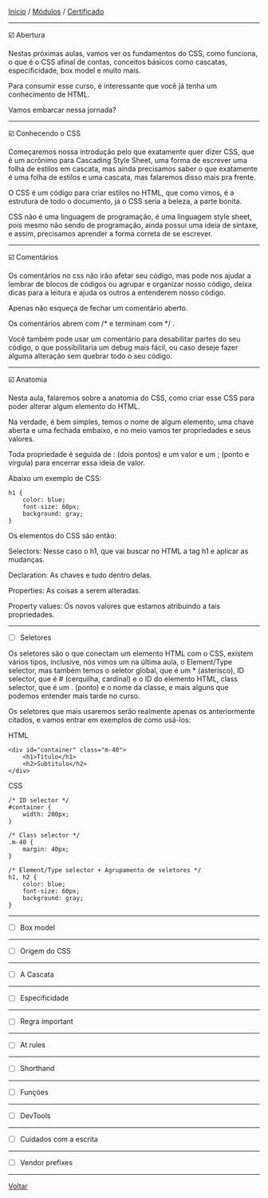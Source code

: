 [Início](https://github.com/Thalyalm/rocketseat-trilha-fundamentar) /
[Módulos](https://github.com/Thalyalm/rocketseat-trilha-fundamentar/tree/main/modulos) /
[Certificado](https://github.com/Thalyalm/rocketseat-trilha-fundamentar/tree/main/certificado)

---

:ballot_box_with_check: Abertura

Nestas próximas aulas, vamos ver os fundamentos do CSS, como funciona, o que é o CSS afinal de contas, conceitos básicos como cascatas, especificidade, box model e muito mais.

Para consumir esse curso, é interessante que você já tenha um conhecimento de HTML.

Vamos embarcar nessa jornada?

---

:ballot_box_with_check: Conhecendo o CSS

Começaremos nossa introdução pelo que exatamente quer dizer CSS, que é um acrônimo para Cascading Style Sheet, uma forma de escrever uma folha de estilos em cascata, mas ainda precisamos saber o que exatamente é uma folha de estilos e uma cascata, mas falaremos disso mais pra frente.

O CSS é um código para criar estilos no HTML, que como vimos, é a estrutura de todo o documento, já o CSS seria a beleza, a parte bonita.

CSS não é uma linguagem de programação, é uma linguagem style sheet, pois mesmo não sendo de programação, ainda possui uma ideia de sintaxe, e assim, precisamos aprender a forma correta de se escrever.

---

:ballot_box_with_check: Comentários

Os comentários no css não irão afetar seu código, mas pode nos ajudar a lembrar de blocos de códigos ou agrupar e organizar nosso código, deixa dicas para a leitura e ajuda os outros a entenderem nosso código.

Apenas não esqueça de fechar um comentário aberto.

Os comentários abrem com /* e terminam com */ .

Você também pode usar um comentário para desabilitar partes do seu código, o que possibilitaria um debug mais fácil, ou caso deseje fazer alguma alteração sem quebrar todo o seu código.

---

:ballot_box_with_check: Anatomia

Nesta aula, falaremos sobre a anatomia do CSS, como criar esse CSS para poder alterar algum elemento do HTML.

Na verdade, é bem simples, temos o nome de algum elemento, uma chave aberta e uma fechada embaixo, e no meio vamos ter propriedades e seus valores.

Toda propriedade é seguida de : (dois pontos) e um valor e um ; (ponto e vírgula) para encerrar essa ideia de valor.

Abaixo um exemplo de CSS:

    h1 {
        color: blue;
        font-size: 60px;
        background: gray;
    }

Os elementos do CSS são então:

Selectors: Nesse caso o h1, que vai buscar no HTML a tag h1 e aplicar as mudanças.

Declaration: As chaves e tudo dentro delas.

Properties: As coisas a serem alteradas.

Property values: Os novos valores que estamos atribuindo a tais propriedades.

---

- [ ] Seletores

Os seletores são o que conectam um elemento HTML com o CSS, existem vários tipos, inclusive, nós vimos um na última aula, o Element/Type selector, mas também temos o seletor global, que é um * (asterisco), ID selector, que é # (cerquilha, cardinal) e o ID do elemento HTML, class selector, que é um . (ponto) e o nome da classe, e mais alguns que podemos entender mais tarde no curso.

Os seletores que mais usaremos serão realmente apenas os anteriormente citados, e vamos entrar em exemplos de como usá-los:

HTML

    <div id="container" class="m-40">
        <h1>Título</h1>
        <h2>Subtitulo</h2>
    </div>

CSS

    /* ID selector */
    #container {
        width: 200px;
    }

    /* Class selector */
    .m-40 {
        margin: 40px;
    }

    /* Element/Type selector + Agrupamento de seletores */
    h1, h2 {
        color: blue;
        font-size: 60px;
        background: gray;
    }

---

- [ ] Box model

---

- [ ] Origem do CSS

---

- [ ] A Cascata

---

- [ ] Especificidade

---

- [ ] Regra important

---

- [ ] At rules

---

- [ ] Shorthand

---

- [ ] Funções

---

- [ ] DevTools

---

- [ ] Cuidados com a escrita

---

- [ ] Vendor prefixes

---

[Voltar](https://github.com/Thalyalm/rocketseat-trilha-fundamentar/tree/main/modulos/guia-estelar-de-css)